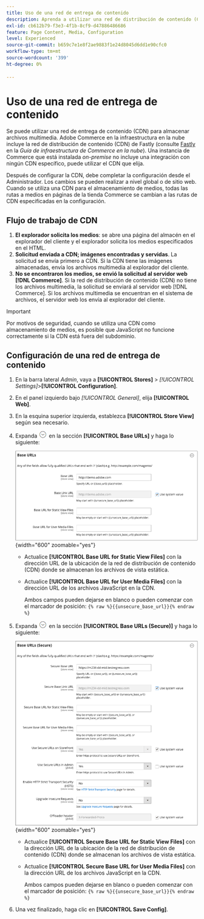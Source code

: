 ```yaml
---
title: Uso de una red de entrega de contenido
description: Aprenda a utilizar una red de distribución de contenido (CDN) para almacenar archivos multimedia.
exl-id: cb612b79-f3e3-4f1b-8cf9-d47886486686
feature: Page Content, Media, Configuration
level: Experienced
source-git-commit: b659c7e1e8f2ae9883f1e24d8045d6dd1e90cfc0
workflow-type: tm+mt
source-wordcount: '399'
ht-degree: 0%

---
```


# Uso de una red de entrega de contenido

Se puede utilizar una red de entrega de contenido (CDN) para almacenar archivos multimedia. Adobe Commerce en la infraestructura en la nube incluye la red de distribución de contenido (CDN) de Fastly (consulte [Fastly](https://experienceleague.adobe.com/docs/commerce-cloud-service/user-guide/cdn/fastly.html?lang=es) en la _Guía de infraestructura de Commerce en la nube_). Una instancia de Commerce que está instalada _on-premise_ no incluye una integración con ningún CDN específico, puede utilizar el CDN que elija.

Después de configurar la CDN, debe completar la configuración desde el Administrador. Los cambios se pueden realizar a nivel global o de sitio web. Cuando se utiliza una CDN para el almacenamiento de medios, todas las rutas a medios en páginas de la tienda Commerce se cambian a las rutas de CDN especificadas en la configuración.

## Flujo de trabajo de CDN

1. **El explorador solicita los medios**: se abre una página del almacén en el explorador del cliente y el explorador solicita los medios especificados en el HTML.
1. **Solicitud enviada a CDN; imágenes encontradas y servidas**. La solicitud se envía primero a CDN. Si la CDN tiene las imágenes almacenadas, envía los archivos multimedia al explorador del cliente.
1. **No se encontraron los medios, se envió la solicitud al servidor web [!DNL Commerce]**. Si la red de distribución de contenido (CDN) no tiene los archivos multimedia, la solicitud se enviará al servidor web [!DNL Commerce]. Si los archivos multimedia se encuentran en el sistema de archivos, el servidor web los envía al explorador del cliente.

>[!IMPORTANT]
>
>Por motivos de seguridad, cuando se utiliza una CDN como almacenamiento de medios, es posible que JavaScript no funcione correctamente si la CDN está fuera del subdominio.

## Configuración de una red de entrega de contenido

1. En la barra lateral _Admin_, vaya a **[!UICONTROL Stores]** > _[!UICONTROL Settings]_>**[!UICONTROL Configuration]**.

1. En el panel izquierdo bajo _[!UICONTROL General]_, elija **[!UICONTROL Web]**.

1. En la esquina superior izquierda, establezca **[!UICONTROL Store View]** según sea necesario.

1. Expanda ![Selector de expansión](../assets/icon-display-expand.png) en la sección **[!UICONTROL Base URLs]** y haga lo siguiente:

   ![Configuración general - URL de base web](./assets/web-base-urls.png){width="600" zoomable="yes"}

   - Actualice **[!UICONTROL Base URL for Static View Files]** con la dirección URL de la ubicación de la red de distribución de contenido (CDN) donde se almacenan los archivos de vista estática.

   - Actualice **[!UICONTROL Base URL for User Media Files]** con la dirección URL de los archivos JavaScript en la CDN.

     Ambos campos pueden dejarse en blanco o pueden comenzar con el marcador de posición: `{% raw %}{{unsecure_base_url}}{% endraw %}`

1. Expanda ![Selector de expansión](../assets/icon-display-expand.png) en la sección **[!UICONTROL Base URLs (Secure)]** y haga lo siguiente:

   ![Configuración general - URL de base web (seguras)](./assets/web-base-urls-secure.png){width="600" zoomable="yes"}

   - Actualice **[!UICONTROL Secure Base URL for Static View Files]** con la dirección URL de la ubicación de la red de distribución de contenido (CDN) donde se almacenan los archivos de vista estática.

   - Actualice **[!UICONTROL Secure Base URL for User Media Files]** con la dirección URL de los archivos JavaScript en la CDN.

     Ambos campos pueden dejarse en blanco o pueden comenzar con el marcador de posición: `{% raw %}{{unsecure_base_url}}{% endraw %}`

1. Una vez finalizado, haga clic en **[!UICONTROL Save Config]**.
